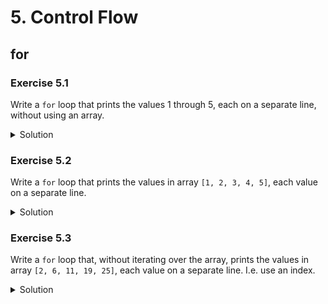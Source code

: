 
# 5. Control Flow

## for

### Exercise 5.1

Write a `for` loop that prints the values 1 through 5, each on a separate line, without using an array.

<details>
<summary>Solution</summary>
```Swift
for index in 1...5 {
    print(index))
}
```
</details>

### Exercise 5.2

Write a `for` loop that prints the values in array `[1, 2, 3, 4, 5]`, each value on a separate line.

<details>
<summary>Solution</summary>
```Swift
for value in [1, 2, 3, 4, 5] {
    print(value)
}
```
</details>

### Exercise 5.3

Write a `for` loop that, without iterating over the array, prints the values in array `[2, 6, 11, 19, 25]`, each value on a separate line. I.e. use an index.

<details>
<summary>Solution</summary>
```Swift
let values = [2, 6, 11, 19, 25]
for index in 0..<values.count {
    let value = values[index]
    print(value)
}
```
</details>

### Exercise 5.4

Write a `for` loop that prints the values in array `[2, 6, 11, 19, 25]`, each value *and its index in the array* on a separate line.

<details>
<summary>Solution</summary>
```Swift
let values = [2, 6, 11, 19, 25]
for (index, value) in values.enumerated() {
    print("\(index) -> \(value)")
}
```
</details>

## while

### Exercise 5.5

Write a `while` loop that increments a counter variable until it reaches 10.

<details>
<summary>Solution</summary>
```Swift
var counter = 0
while counter < 10 {
    counter += 1
}
```
</details>

### Exercise 5.6

Write a `repeat...while` loop that increments a counter until it reaches 10.

<details>
<summary>Solution</summary>
```Swift
var counter = 0
repeat {
    counter += 1
} while counter < 10
```
</details>

## if

### Exercise 5.7

Using `if`, print "It's too hot" if the temperature is 30 degrees or above. Print "It's too cold" if the temperature is less than 0 degrees. Finally print "It's tolerable" for any other temperature.

<details>
<summary>Solution</summary>
```Swift
let temperature = 13
if temperature >= 30 {
    print("It's too hot.")
} else if temperature < 0 {
    print("It's too cold.")
} else {
    print("It's tolerable.")
}
```
</details>

### Exercise 5.8

Write a single `if` statement that converts a String to an Int and then checks if that Int is 1337. If it is, print "The value is 1337".

<details>
<summary>Solution</summary>
```Swift
let myString = "1337"
if let value = Int(myString), value == 1337 {
    print("The value is 1337")
}
```
</details>

## Switch

### Exercise 5.9

Given the variable `value`:

```Swift
let value: Int = 1337
```

Write a `switch` that prints "elite" if the value is 1337, "the meaning of life" if the value is 42, and "some number" otherwise.

<details>
<summary>Solution</summary>
```Swift
let value: Int = 1337

switch value {
case 1337:
    print("elite")
case 42:
    print("the meaning of life")
default:
    print("some number")
}
```
</details>

### Exercise 5.10

Given the variable `value`:

```Swift
let value: Int = 1337
```

Write a `switch` that prints "a number we care about" if the value is 42, 1337, or 4711 using a single case. Print "who cares" otherwise.

<details>
<summary>Solution</summary>
```Swift
let value: Int = 1337

switch value {
case 42, 1337, 4711:
    print("a number we care about")
default:
    print("who cares")
}
```
</details>

### Exercise 5.11

Given the variable `animal`:

```Swift
let animal: String = "tiger"
```

Write a `switch` (using `fallthrough`) that prints "Animal is a tiger" and also prints "Animal is a cat" if `animal` is "tiger". It should also print "Animal is a cat" if `animal` is "cat". The line that prints "Animal is a cat" may only exist once in the code. If animal is not a cat or a tiger, print "Animal is some other type of animal".

<details>
<summary>Solution</summary>
```Swift
let animal: String = "tiger"

switch animal {
    case "tiger":
        print("Animal is a tiger")
        fallthrough
    case "cat":
        print("Animal is a cat")
    default:
        print("Animal is some other type of animal")
}
```
</details>

### Exercise 5.12

Given the variable `distance`:

```Swift
let distance: UInt = 10
```

Write a `switch` using interval matching that...

  1. Prints "Here" if distance is 0.
  2. Prints "Immediate vicinity" if distance is less than 5 but more than 0.
  3. Prints "Near" if distance is between 5 and 15, including 15.
  4. Prints "Kind of far" if distance is more than 15 and less or equal to 40.
  5. Prints "Far" if distance exceeds 40.
  
<details>
<summary>Solution</summary>
```Swift
let distance: UInt = 10

switch distance {
case 0:
    print("Here")
case 1..<5:
    print("Immediate vicinity")
case 5...15:
    print("Near")
case 16...40:
    print("Kind of far")
default:
    print("Far")
}
```
</details>

### Exercise 5.13

Given the variable `vector3D`:

```Swift
let vector3D: (x: Int, y: Int, z: Int) = (x: 3, y: 2, z: 5)
```

Write a `switch` that prints the `y` value if the vector has a `z` value of 5 or an `x` value of 12.

<details>
<summary>Solution</summary>
```Swift
let vector3D: (x: Int, y: Int, z: Int) = (x: 3, y: 2, z: 5)

switch vector3D {
case (_, let y, 5), (12, let y, _):
    print("y: \(y)")
default:
    break
}
```
</details>

### Exercise 5.14

Given the variable `vector3D`:

```Swift
let vector3D: (x: Int, y: Int, z: Int) = (x: 3, y: 2, z: 6)
```

Write a `switch` that prints the `x` value if the vector has a `z` value that is equal to the `y` value multiplied by 3.

<details>
<summary>Solution</summary>
```Swift
let vector3D: (x: Int, y: Int, z: Int) = (x: 3, y: 2, z: 6)

switch vector3D {
case let (x, y, z) where z == y * 3:
    print("x: \(x)")
default:
    break
}
```
</details>

## guard

### Exercise 5.15

Rewrite the following function using guard statements. You can use 2 guard statements or 1 compound guard statement. Actually, try both. :-)

```Swift
func printIfPositiveInteger(number: String) {
    if let value = Int(number) {
        if value > 0 {
            print(value)
        }
    }
}

printIfPositiveInteger(number: "abc")
printIfPositiveInteger(number: "-10")
printIfPositiveInteger(number: "10")
```


<details>
<summary>Solution</summary>
```Swift
// ----- With 2 guards -----

func printIfPositiveInteger2(number: String) {
    guard let value = Int(number) else { return }
    guard value > 0 else { return }
    
    print(value)
}

printIfPositiveInteger2(number: "abc")
printIfPositiveInteger2(number: "-10")
printIfPositiveInteger2(number: "20")

// ------- With compound guard --------

func printIfPositiveInteger3(number: String) {
    guard let value = Int(number), value > 0 else { return }
    
    print(value)
}
```
</details>


### Exercise TEMPLATE

Placeholder text.

<details>
<summary>Solution</summary>
```Swift

```
</details>

